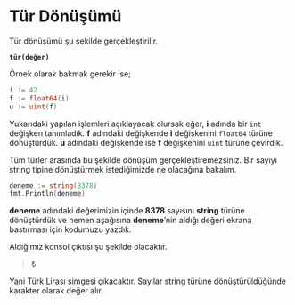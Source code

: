 # Tür Dönüşümü

Tür dönüşümü şu şekilde gerçekleştirilir.

**`tür(değer)`**

Örnek olarak bakmak gerekir ise;

```go
i := 42
f := float64(i)
u := uint(f)
```

Yukarıdaki yapılan işlemleri açıklayacak olursak eğer, **i** adında bir `int` değişken tanımladık. **f** adındaki değişkende **i** değişkenini `float64` türüne dönüştürdük. **u** adındaki değişkende ise **f** değişkenini `uint` türüne çevirdik.

Tüm türler arasında bu şekilde dönüşüm gerçekleştiremezsiniz. Bir sayıyı string tipine dönüştürmek istediğimizde ne olacağına bakalım.

```go
deneme := string(8378)
fmt.Println(deneme)
```

**deneme** adındaki değerimizin içinde **8378** sayısını **string** türüne dönüştürdük ve hemen aşağısına **deneme**’nin aldığı değeri ekrana bastırması için kodumuzu yazdık.

Aldığımız konsol çıktısı şu şekilde olacaktır.

> ₺

Yani Türk Lirası simgesi çıkacaktır. Sayılar string türüne dönüştürüldüğünde karakter olarak değer alır.

